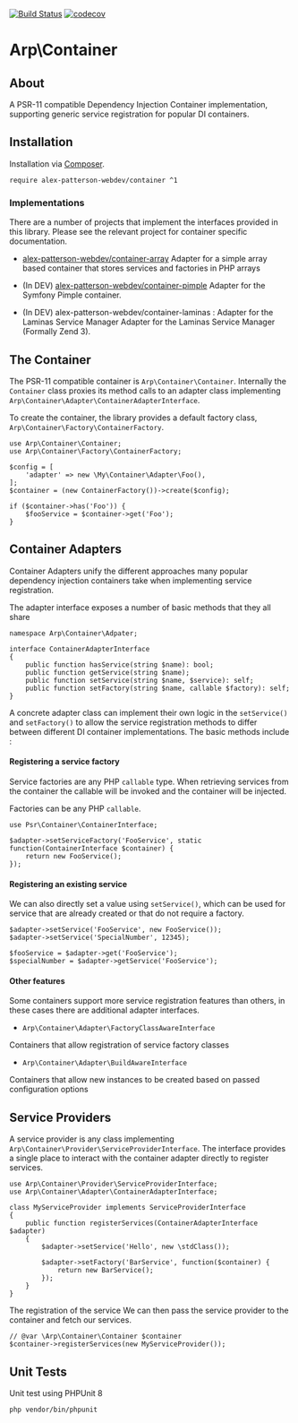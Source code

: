 [![Build Status](https://travis-ci.com/alex-patterson-webdev/container-array.svg?branch=master)](https://travis-ci.com/alex-patterson-webdev/container-array)
[![codecov](https://codecov.io/gh/alex-patterson-webdev/container/branch/master/graph/badge.svg)](https://codecov.io/gh/alex-patterson-webdev/container)

# Arp\Container

## About

A PSR-11 compatible Dependency Injection Container implementation, supporting generic service registration for popular DI containers.

## Installation

Installation via [Composer](https://getcomposer.org).

    require alex-patterson-webdev/container ^1
    
### Implementations

There are a number of projects that implement the interfaces provided in this library. Please see the relevant project for 
container specific documentation.

- [alex-patterson-webdev/container-array](https://github.com/alex-patterson-webdev/container-array)
Adapter for a simple array based container that stores services and factories in PHP arrays

- (In DEV) [alex-patterson-webdev/container-pimple](https://github.com/alex-patterson-webdev/container-pimple)
Adapter for the Symfony Pimple container.

- (In DEV) alex-patterson-webdev/container-laminas : Adapter for the Laminas Service Manager
Adapter for the Laminas Service Manager (Formally Zend 3).

## The Container

The PSR-11 compatible container is `Arp\Container\Container`. Internally the `Container` class proxies its method calls 
to an adapter class implementing `Arp\Container\Adapter\ContainerAdapterInterface`.

To create the container, the library provides a default factory class, `Arp\Container\Factory\ContainerFactory`.
 
    use Arp\Container\Container;
    use Arp\Container\Factory\ContainerFactory;
   
    $config = [
        'adapter' => new \My\Container\Adapter\Foo(),
    ];
    $container = (new ContainerFactory())->create($config);
    
    if ($container->has('Foo')) {
        $fooService = $container->get('Foo');
    }    
    
## Container Adapters    
   
Container Adapters unify the different approaches many popular dependency injection containers take when implementing 
service registration.

The adapter interface exposes a number of basic methods that they all share
    
    namespace Arp\Container\Adpater;

    interface ContainerAdapterInterface
    {
        public function hasService(string $name): bool;
        public function getService(string $name);
        public function setService(string $name, $service): self;
        public function setFactory(string $name, callable $factory): self;
    }

A concrete adapter class can implement their own logic in the  `setService()` and `setFactory()` to allow the service registration 
methods to differ between different DI container implementations. The basic methods include :

#### Registering a service factory

Service factories are any PHP `callable` type. When retrieving services from the container the callable will be invoked 
and the container will be injected.

Factories can be any PHP `callable`.

    use Psr\Container\ContainerInterface;
    
    $adapter->setServiceFactory('FooService', static function(ContainerInterface $container) {
        return new FooService();
    });

#### Registering an existing service

We can also directly set a value using `setService()`, which can be used for service that are already created or that do not
require a factory.

    $adapter->setService('FooService', new FooService());
    $adapter->setService('SpecialNumber', 12345);
    
    $fooService = $adapter->get('FooService');
    $specialNumber = $adapter->getService('FooService');

#### Other features

Some containers support more service registration features than others, in these cases there are additional adapter interfaces.

- `Arp\Container\Adapter\FactoryClassAwareInterface`

Containers that allow registration of service factory classes

- `Arp\Container\Adapter\BuildAwareInterface`

Containers that allow new instances to be created based on passed configuration options
   
## Service Providers

A service provider is any class implementing `Arp\Container\Provider\ServiceProviderInterface`. The interface provides a single place
to interact with the container adapter directly to register services.

    use Arp\Container\Provider\ServiceProviderInterface;
    use Arp\Container\Adapter\ContainerAdapterInterface;
    
    class MyServiceProvider implements ServiceProviderInterface
    {
        public function registerServices(ContainerAdapterInterface $adapter)
        {
            $adapter->setService('Hello', new \stdClass());

            $adapter->setFactory('BarService', function($container) {
                return new BarService();
            });
        }
    }
    
The registration of the service We can then pass the service provider to the container and fetch our services.

    // @var \Arp\Container\Container $container
    $container->registerServices(new MyServiceProvider());    

## Unit Tests

Unit test using PHPUnit 8

    php vendor/bin/phpunit
